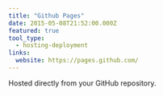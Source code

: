 ```yaml
---
title: "Github Pages"
date: 2015-05-08T21:52:00.000Z
featured: true
tool_type:
  - hosting-deployment
links:
  website: https://pages.github.com/
---
```

Hosted directly from your GitHub repository.
